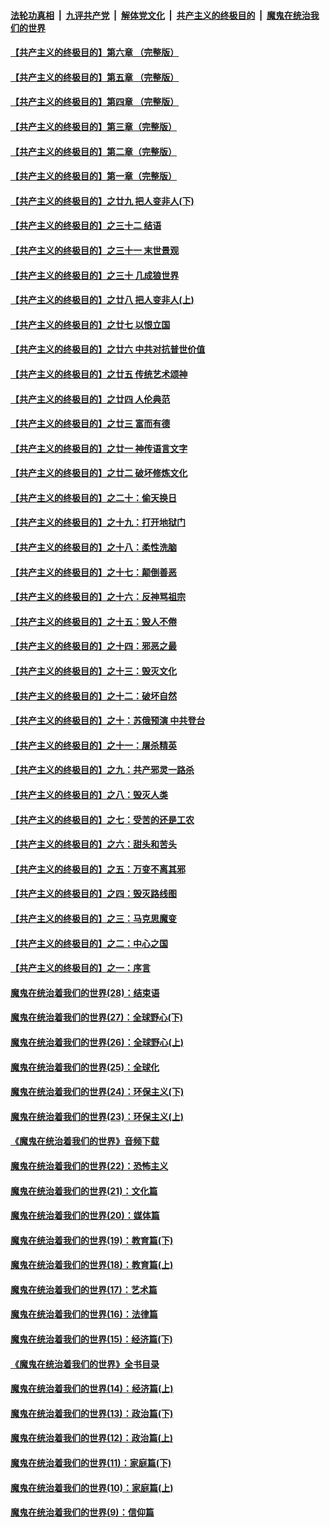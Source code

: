 

####  [法轮功真相](../../../../basic/blob/master/README.md?t=06150231) &nbsp;|&nbsp; [九评共产党](../../../../9ping.md/blob/master/README.md?t=06150231) &nbsp;|&nbsp; [解体党文化](../../../../jtdwh.md/blob/master/README.md?t=06150231)  &nbsp;|&nbsp; [共产主义的终极目的](../../../../gczydzjmd.md/blob/master/README.md?t=06150231) &nbsp;|&nbsp; [魔鬼在统治我们的世界](../../../../mgztzwmdsj.md/blob/master/README.md?t=06150231) 

#### [【共产主义的终极目的】第六章 （完整版）](../pages/nsc422/n11428913.md?t=06150231) 

#### [【共产主义的终极目的】第五章 （完整版）](../pages/nsc422/n11428912.md?t=06150231) 

#### [【共产主义的终极目的】第四章 （完整版）](../pages/nsc422/n11428907.md?t=06150231) 

#### [【共产主义的终极目的】第三章（完整版）](../pages/nsc422/n11428848.md?t=06150231) 

#### [【共产主义的终极目的】第二章（完整版）](../pages/nsc422/n11428831.md?t=06150231) 

#### [【共产主义的终极目的】第一章（完整版）](../pages/nsc422/n11417651.md?t=06150231) 

#### [【共产主义的终极目的】之廿九 把人变非人(下)](../pages/nsc422/n11344140.md?t=06150231) 

#### [【共产主义的终极目的】之三十二 结语](../pages/nsc422/n11360535.md?t=06150231) 

#### [【共产主义的终极目的】之三十一 末世景观](../pages/nsc422/n11351129.md?t=06150231) 

#### [【共产主义的终极目的】之三十 几成狼世界](../pages/nsc422/n11348280.md?t=06150231) 

#### [【共产主义的终极目的】之廿八 把人变非人(上)](../pages/nsc422/n11340492.md?t=06150231) 

#### [【共产主义的终极目的】之廿七 以恨立国](../pages/nsc422/n11336944.md?t=06150231) 

#### [【共产主义的终极目的】之廿六 中共对抗普世价值](../pages/nsc422/n11324785.md?t=06150231) 

#### [【共产主义的终极目的】之廿五 传统艺术颂神](../pages/nsc422/n11296396.md?t=06150231) 

#### [【共产主义的终极目的】之廿四 人伦典范](../pages/nsc422/n11296397.md?t=06150231) 

#### [【共产主义的终极目的】之廿三 富而有德](../pages/nsc422/n11283598.md?t=06150231) 

#### [【共产主义的终极目的】之廿一 神传语言文字](../pages/nsc422/n11263265.md?t=06150231) 

#### [【共产主义的终极目的】之廿二 破坏修炼文化](../pages/nsc422/n11245728.md?t=06150231) 

#### [【共产主义的终极目的】之二十：偷天换日](../pages/nsc422/n11238846.md?t=06150231) 

#### [【共产主义的终极目的】之十九：打开地狱门](../pages/nsc422/n11206376.md?t=06150231) 

#### [【共产主义的终极目的】之十八：柔性洗脑](../pages/nsc422/n11199994.md?t=06150231) 

#### [【共产主义的终极目的】之十七：颠倒善恶](../pages/nsc422/n11179782.md?t=06150231) 

#### [【共产主义的终极目的】之十六：反神骂祖宗](../pages/nsc422/n11166798.md?t=06150231) 

#### [【共产主义的终极目的】之十五：毁人不倦](../pages/nsc422/n11166792.md?t=06150231) 

#### [【共产主义的终极目的】之十四：邪恶之最](../pages/nsc422/n11150249.md?t=06150231) 

#### [【共产主义的终极目的】之十三：毁灭文化](../pages/nsc422/n11135227.md?t=06150231) 

#### [【共产主义的终极目的】之十二：破坏自然](../pages/nsc422/n11135214.md?t=06150231) 

#### [【共产主义的终极目的】之十：苏俄预演 中共登台](../pages/nsc422/n11118424.md?t=06150231) 

#### [【共产主义的终极目的】之十一：屠杀精英](../pages/nsc422/n11118442.md?t=06150231) 

#### [【共产主义的终极目的】之九：共产邪灵一路杀](../pages/nsc422/n11114139.md?t=06150231) 

#### [【共产主义的终极目的】之八：毁灭人类](../pages/nsc422/n11108503.md?t=06150231) 

#### [【共产主义的终极目的】之七：受苦的还是工农](../pages/nsc422/n11101809.md?t=06150231) 

#### [【共产主义的终极目的】之六：甜头和苦头](../pages/nsc422/n11096971.md?t=06150231) 

#### [【共产主义的终极目的】之五：万变不离其邪](../pages/nsc422/n11091285.md?t=06150231) 

#### [【共产主义的终极目的】之四：毁灭路线图](../pages/nsc422/n11086284.md?t=06150231) 

#### [【共产主义的终极目的】之三：马克思魔变](../pages/nsc422/n11061941.md?t=06150231) 

#### [【共产主义的终极目的】之二：中心之国](../pages/nsc422/n11047728.md?t=06150231) 

#### [【共产主义的终极目的】之一：序言](../pages/nsc422/n11086077.md?t=06150231) 

#### [魔鬼在统治着我们的世界(28)：结束语](../pages/nsc422/n10936246.md?t=06150231) 

#### [魔鬼在统治着我们的世界(27)：全球野心(下)](../pages/nsc422/n10928319.md?t=06150231) 

#### [魔鬼在统治着我们的世界(26)：全球野心(上)](../pages/nsc422/n10900318.md?t=06150231) 

#### [魔鬼在统治着我们的世界(25)：全球化](../pages/nsc422/n10788205.md?t=06150231) 

#### [魔鬼在统治着我们的世界(24)：环保主义(下)](../pages/nsc422/n10695307.md?t=06150231) 

#### [魔鬼在统治着我们的世界(23)：环保主义(上)](../pages/nsc422/n10688613.md?t=06150231) 

#### [《魔鬼在统治着我们的世界》音频下载](../pages/nsc422/n10635553.md?t=06150231) 

#### [魔鬼在统治着我们的世界(22)：恐怖主义](../pages/nsc422/n10614727.md?t=06150231) 

#### [魔鬼在统治着我们的世界(21)：文化篇](../pages/nsc422/n10597706.md?t=06150231) 

#### [魔鬼在统治着我们的世界(20)：媒体篇](../pages/nsc422/n10586579.md?t=06150231) 

#### [魔鬼在统治着我们的世界(19)：教育篇(下)](../pages/nsc422/n10564808.md?t=06150231) 

#### [魔鬼在统治着我们的世界(18)：教育篇(上)](../pages/nsc422/n10526970.md?t=06150231) 

#### [魔鬼在统治着我们的世界(17)：艺术篇](../pages/nsc422/n10499093.md?t=06150231) 

#### [魔鬼在统治着我们的世界(16)：法律篇](../pages/nsc422/n10485969.md?t=06150231) 

#### [魔鬼在统治着我们的世界(15)：经济篇(下)](../pages/nsc422/n10469975.md?t=06150231) 

#### [《魔鬼在统治着我们的世界》全书目录](../pages/nsc422/n10464261.md?t=06150231) 

#### [魔鬼在统治着我们的世界(14)：经济篇(上)](../pages/nsc422/n10457370.md?t=06150231) 

#### [魔鬼在统治着我们的世界(13)：政治篇(下)](../pages/nsc422/n10448270.md?t=06150231) 

#### [魔鬼在统治着我们的世界(12)：政治篇(上)](../pages/nsc422/n10444576.md?t=06150231) 

#### [魔鬼在统治着我们的世界(11)：家庭篇(下)](../pages/nsc422/n10440961.md?t=06150231) 

#### [魔鬼在统治着我们的世界(10)：家庭篇(上)](../pages/nsc422/n10435448.md?t=06150231) 

#### [魔鬼在统治着我们的世界(9)：信仰篇](../pages/nsc422/n10432159.md?t=06150231) 

